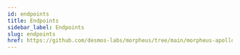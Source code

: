 ```yaml
---
id: endpoints
title: Endpoints
sidebar_label: Endpoints
slug: endpoints
href: https://github.com/desmos-labs/morpheus/tree/main/morpheus-apollo-3#endpoints
---
```

